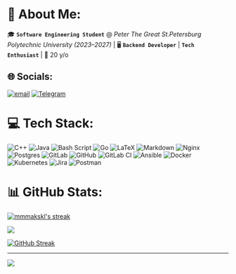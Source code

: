 # 💫 About Me:

🎓 **`Software Engineering Student`** @ *Peter The Great St.Petersburg Polytechnic University (2023–2027)* | 🖥️ **`Backend Developer`** | **`Tech Enthusiast`** | 🌱 20 y/o

## 🌐 Socials:
[![email](https://img.shields.io/badge/Email-D14836?logo=gmail&logoColor=white)](mailto:cladkovojMD@gmail.com) 
[![Telegram](https://img.shields.io/badge/-Telegram-2CA5E0?style=flat&logo=telegram)](https://t.me/maksonchigg) 

# 💻 Tech Stack:
![C++](https://img.shields.io/badge/c++-%2300599C.svg?style=for-the-badge&logo=c%2B%2B&logoColor=white) ![Java](https://img.shields.io/badge/java-%23ED8B00.svg?style=for-the-badge&logo=openjdk&logoColor=white) ![Bash Script](https://img.shields.io/badge/bash_script-%23121011.svg?style=for-the-badge&logo=gnu-bash&logoColor=white) ![Go](https://img.shields.io/badge/go-%2300ADD8.svg?style=for-the-badge&logo=go&logoColor=white) ![LaTeX](https://img.shields.io/badge/latex-%23008080.svg?style=for-the-badge&logo=latex&logoColor=white) ![Markdown](https://img.shields.io/badge/markdown-%23000000.svg?style=for-the-badge&logo=markdown&logoColor=white) ![Nginx](https://img.shields.io/badge/nginx-%23009639.svg?style=for-the-badge&logo=nginx&logoColor=white) ![Postgres](https://img.shields.io/badge/postgres-%23316192.svg?style=for-the-badge&logo=postgresql&logoColor=white) ![GitLab](https://img.shields.io/badge/gitlab-%23181717.svg?style=for-the-badge&logo=gitlab&logoColor=white) ![GitHub](https://img.shields.io/badge/github-%23121011.svg?style=for-the-badge&logo=github&logoColor=white) ![GitLab CI](https://img.shields.io/badge/gitlab%20CI-%23181717.svg?style=for-the-badge&logo=gitlab&logoColor=white) ![Ansible](https://img.shields.io/badge/ansible-%231A1918.svg?style=for-the-badge&logo=ansible&logoColor=white) ![Docker](https://img.shields.io/badge/docker-%230db7ed.svg?style=for-the-badge&logo=docker&logoColor=white) ![Kubernetes](https://img.shields.io/badge/kubernetes-%23326ce5.svg?style=for-the-badge&logo=kubernetes&logoColor=white) ![Jira](https://img.shields.io/badge/jira-%230A0FFF.svg?style=for-the-badge&logo=jira&logoColor=white) ![Postman](https://img.shields.io/badge/Postman-FF6C37?style=for-the-badge&logo=postman&logoColor=white)

# 📊 GitHub Stats:
  <p>
    <a href="https://github.com/DenverCoder1/github-readme-streak-stats">
      <!-- Use https://streak-stats.demolab.com or self-host with your own Vercel app - visit https://git.io/streak-stats for instructions -->
      <img title="🔥 Get streak stats for your profile at git.io/streak-stats" alt="mmmakskl's streak" src="https://github-readme-streak-stats-eight.vercel.app/?user=mmmakskl&theme=monokai-metallian&hide_border=true&short_numbers=true"/>
    </a>
  </p>
  
![](https://github-readme-stats.vercel.app/api/top-langs/?username=mmmakskl&theme=neon&hide_border=false&include_all_commits=true&count_private=false&layout=compact)

[![GitHub Streak](http://github-readme-streak-stats.herokuapp.com?user=mmmakskl&theme=dark&background=000000)](https://git.io/streak-stats)

---
[![](https://visitcount.itsvg.in/api?id=mmmakskl&icon=2&color=12)](https://visitcount.itsvg.in)




<!-- Proudly created with GPRM ( https://gprm.itsvg.in ) -->
<!--
**mmmakskl/mmmakskl** is a ✨ _special_ ✨ repository because its `README.md` (this file) appears on your GitHub profile.

Here are some ideas to get you started:

- 🔭 I’m currently working on ...
- 🌱 I’m currently learning ...
- 👯 I’m looking to collaborate on ...
- 🤔 I’m looking for help with ...
- 💬 Ask me about ...
- 📫 How to reach me: ...
- 😄 Pronouns: ...
- ⚡ Fun fact: ...
-->


